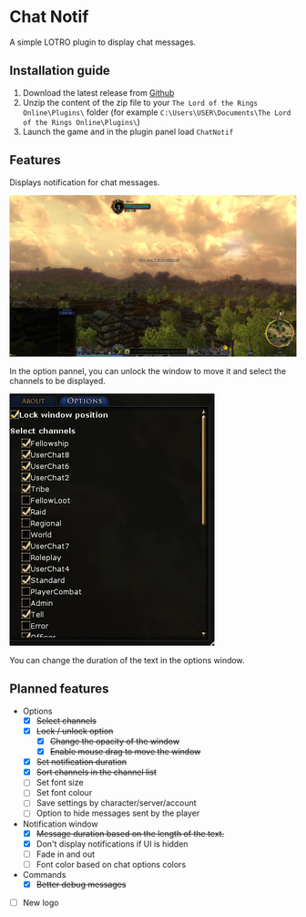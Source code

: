 # Chat Notif

A simple LOTRO plugin to display chat messages.

## Installation guide

1. Download the latest release from [Github](https://github.com/LilianHiault/ChatNotif/releases/latest)
2. Unzip the content of the zip file to your `The Lord of the Rings Online\Plugins\` folder (for example `C:\Users\USER\Documents\The Lord of the Rings Online\Plugins\`)
3. Launch the game and in the plugin panel load `ChatNotif`

## Features

Displays notification for chat messages.

![Screenshot from LOTRO with the message "Hello world!" in the centre.](./ChatNotif/res/notif.jpg)

In the option pannel, you can unlock the window to move it and select the channels to be displayed.

![The option pannel](./ChatNotif/res/options.jpg)

You can change the duration of the text in the options window.

## Planned features

- Options
  - [x] ~~Select channels~~
  - [x] ~~Lock / unlock option~~
    - [x] ~~Change the opacity of the window~~
    - [x] ~~Enable mouse drag to move the window~~
  - [x] ~~Set notification duration~~
  - [x] ~~Sort channels in the channel list~~
  - [ ] Set font size
  - [ ] Set font colour
  - [ ] Save settings by character/server/account
  - [ ] Option to hide messages sent by the player
- Notification window
  - [x] ~~Message duration based on the length of the text.~~
  - [x] Don't display notifications if UI is hidden
  - [ ] Fade in and out
  - [ ] Font color based on chat options colors
- Commands
  - [x] ~~Better debug messages~~
- [ ] New logo
